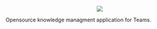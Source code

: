 <p align="center">
<a href="https://i.imgur.com/3UKhH0w.jpg"><img src="https://i.imgur.com/3UKhH0w.jpg"/></a>
</p>

Opensource knowledge managment application for Teams.
